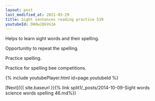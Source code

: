 ```yaml
---
layout: post
last_modified_at: 2021-03-29
title: Sight sentences reading practice 539
youtubeId: DHdwJQkVo1A
---
```

 
 
Helps to learn sight words and their spelling.

Opportunitiy to repeat the spelling. 

Practice spelling. 
 
Practice for spelling bee competitions. 
 
{% include youtubePlayer.html id=page.youtubeId %}
 
 

[Next]({{ site.baseurl }}{% link  split1/_posts/2014-10-09-Sight words science words spelling 46.md%})
 
